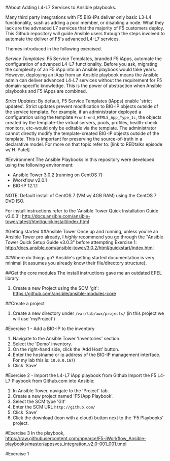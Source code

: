 #About
Adding L4-L7 Services to Ansible playbooks.

Many third party integrations with F5 BIG-IPs deliver only basic L3-L4 functionality, sush as adding a pool member, or disabling a node. What they lack are the advnaced L7 services that the majority of F5 customers deploy. This Github repository will guide Ansible users through the steps involved to automate the deliver of F5's advanced L4-L7 services.

Themes introduced in the following exercised.

*Service Templates*: F5 Service Templates, branded F5 iApps, automate the configuration of advanced L4-L7 functionality. Before you ask, migrating the complexity of an F5 iApp into an Ansible playbook would take years. However, deploying an iApp from an Ansible playbook means the Ansible admin can deliver advanced L4-L7 services without the requirement for F5 domain-specific knowledge. This is the power of abstraction when Ansible playbooks and F5 iApps are combined.

*Strict Updates*: By default, F5 Service Templates (iApps) enable 'strict updates'. Strict updates prevent modification to BIG-IP objects outside of the service template. For example, if an administrator deployed a configuration using the template `Front-end_HTML5_App_Type_1c`, the objects created by the template–the virtual servers, pools, profiles, health-check monitors, etc–would only be editable via the template. The administrator cannot directly modify the template-created BIG-IP objects outside of the template. This is important for preserving the source-of-truth in a declarative model. For more on that topic refer to: [link to REDtalks episode w/ H. Patel]

#Environment
The Ansible Playbooks in this repository were developed using the following environment:

* Ansible Tower 3.0.2 (running on CentOS 7)
* iWorkflow v2.0.1
* BIG-IP 12.1.1

NOTE: Default install of CentOS 7 (VM w/ 4GB RAM) using the CentOS 7 DVD ISO.

For install instructions refer to the 'Ansible Tower Quick Installation Guide v3.0.3': http://docs.ansible.com/ansible-tower/latest/html/quickinstall/index.html

#Getting started
##Ansible Tower
Once up and running, unless you're an Ansible Tower pro already, I *highly* recommend you go through the "Ansible Tower Quick Setup Guide v3.0.3" before attempting Exercise 1:
http://docs.ansible.com/ansible-tower/3.0.2/html/quickstart/index.html

##Where do things go?
Ansible's getting started documentation is very minimal (it assumes you already know their file/directory structure).

##Get the core modules
The install instructions gave me an outdated EPEL library.

1. Create a new Project using the SCM 'git': https://github.com/ansible/ansible-modules-core


##Create a project
1. Create a new directory under `/var/lib/awx/projects/`  (in this project we will use 'myProject')


#Exercise 1 - Add a BIG-IP to the inventory
1. Navigate to the Ansible Tower 'Inventories' section.
2. Select the 'Demo' inventory.
3. On the right-hand side, click the 'Add Host' button.
4. Enter the hostname or ip address of the BIG-IP management interface. For my lab this is: `10.0.0.167`)
5. Click 'Save'


#Exercise 2 - Import the L4-L7 iApp playbook from Github
Import the F5 L4-L7 Playbook from Github.com into Ansible:

1. In Ansible Tower, navigate to the 'Project' tab.
2. Create a new project named 'F5 iApp Playbook'.
3. Select the SCM type 'Git'
4. Enter the SCM URL `http://github.com/`
5. Click 'Save'
6. Click the download (icon with a cloud) button next to the 'F5 Playbooks' project.

#Exercise 3
In the playbook,
https://raw.githubusercontent.com/npearce/F5-iWorkflow_Ansible-playbooks/master/appsvcs_integration_v2.0-001_001.tmpl


#Exercise 1
